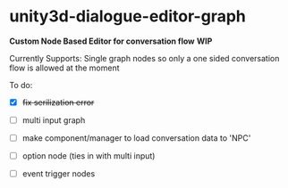 # unity3d-dialogue-editor-graph
**Custom Node Based Editor for conversation flow**
**WIP**

Currently Supports:
Single graph nodes so only a one sided conversation flow is allowed at the moment

To do:
- [x] ~~fix serilization error~~
- [ ] multi input graph 
- [ ] make component/manager to load conversation data to 'NPC'
- [ ] option node (ties in with multi input)
- [ ] event trigger nodes



